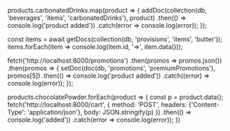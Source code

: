<!-- push to database -->

products.carbonatedDrinks.map(product => {
    addDoc(collection(db, 'beverages', 'items', 'carbonatedDrinks'), product)
    .then(() => console.log('product added'))
    .catch(error => console.log(error));
});

<!-- Retrieve items -->

const items = await getDocs(collection(db, 'provisions', 'items', 'butter'));
items.forEach(item => console.log(item.id, '=>', item.data()));

<!-- fetch from local, push to cloud -->

fetch('http://localhost:8000/promotions')
    .then(promos => promos.json())
    .then(promos => {
        setDoc(doc(db, 'promotions', 'premiumPromotions'), promos[5])
        .then(() => console.log('product added'))
        .catch((error) => console.log(error));
    });


<!-- push to local -->

products.chocolatePowder.forEach(product => {
    const p = product.data();
    fetch('http://localhost:8000/cart', {
        method: 'POST',
        headers: {'Content-Type': 'application/json'},
        body: JSON.stringify(p)
    })
    .then(() => console.log('added'))
    .catch(error => console.log(error));
})